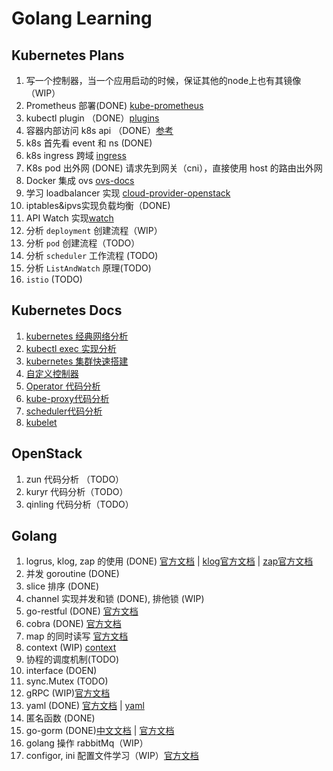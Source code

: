 # Golang Learning

## Kubernetes Plans
1. 写一个控制器，当一个应用启动的时候，保证其他的node上也有其镜像（WIP）
2. Prometheus 部署(DONE) [kube-prometheus](https://github.com/coreos/kube-prometheus)
3. kubectl plugin （DONE）[plugins](https://github.com/ahmetb/kubectx)
4. 容器内部访问 k8s api （DONE）[参考](https://www.jianshu.com/p/b1a723033a3c)
5. k8s 首先看 event 和 ns (DONE)
6. k8s ingress 跨域 [ingress](https://blog.csdn.net/u012375924/article/details/94360425)
7. K8s pod 出外网 (DONE) 请求先到网关（cni），直接使用 host 的路由出外网
8. Docker 集成 ovs [ovs-docs](https://docs.openvswitch.org/en/latest/intro/install/general/#obtaining-open-vswitch-sources)
9.  学习 loadbalancer 实现 [cloud-provider-openstack](https://github.com/kubernetes/cloud-provider-openstack)
10. iptables&ipvs实现负载均衡（DONE)
11. API Watch 实现[watch](https://www.jianshu.com/p/1cb577f750f0)
12. 分析 `deployment` 创建流程（WIP）
13. 分析 `pod` 创建流程（TODO）
14. 分析 `scheduler` 工作流程 (TODO)
15. 分析 `ListAndWatch` 原理(TODO)
16. `istio` (TODO)

## Kubernetes Docs
1. [kubernetes 经典网络分析](./doc/network.md)
2. [kubectl exec 实现分析](./doc/kubernetes/kubeexec.md)
3. [kubernetes 集群快速搭建](https://github.com/caoyingjunz/kubez-ansible)
4. [自定义控制器](./doc/kubernetes/controller.md)
5. [Operator 代码分析](./doc/kubernetes/operator.md)
6. [kube-proxy代码分析](https://github.com/caoyingjunz/kubezspaces/blob/master/docs/kubernetes/kube-proxy.md)
7. [scheduler代码分析](TODO)
8. [kubelet](TODO)

## OpenStack
1. zun 代码分析 （TODO）
2. kuryr 代码分析（TODO）
3. qinling 代码分析（TODO）

## Golang
1. logrus, klog, zap 的使用 (DONE) [官方文档](https://github.com/sirupsen/logrus) | [klog官方文档](https://github.com/kubernetes/klog) | [zap官方文档](https://github.com/uber-go/zap)
2. 并发 goroutine (DONE)
3. slice 排序 (DONE)
4. channel 实现并发和锁 (DONE), 排他锁 (WIP)
5. go-restful (DONE) [官方文档](https://github.com/emicklei/go-restful)
6. cobra (DONE) [官方文档](https://github.com/spf13/cobra)
7. map 的同时读写 [官方文档](https://golang.org/pkg/sync/#Map)
8. context (WIP) [context](https://mp.weixin.qq.com/s/GpVy1eB5Cz_t-dhVC6BJNw)
9. 协程的调度机制(TODO)
10. interface (DOEN)
11. sync.Mutex (TODO)
12. gRPC (WIP)[官方文档](https://github.com/grpc/grpc-go)
13. yaml (DONE) [官方文档](https://github.com/go-yaml/yaml) | [yaml](https://www.jianshu.com/p/84499381a7da)
14. 匿名函数 (DONE)
15. go-gorm (DONE)[中文文档](http://gorm.book.jasperxu.com/) | [官方文档](https://github.com/go-gorm/gorm)
16. golang 操作 rabbitMq（WIP）
17. configor, ini 配置文件学习（WIP）[官方文档](https://github.com/jinzhu/configor)
